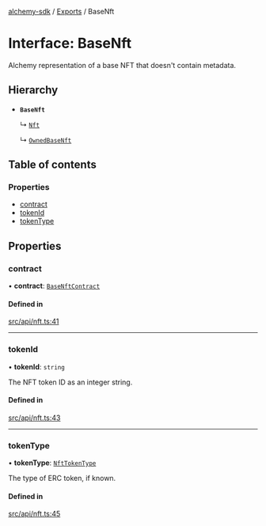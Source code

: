 [alchemy-sdk](../README.md) / [Exports](../modules.md) / BaseNft

# Interface: BaseNft

Alchemy representation of a base NFT that doesn't contain metadata.

## Hierarchy

- **`BaseNft`**

  ↳ [`Nft`](Nft.md)

  ↳ [`OwnedBaseNft`](OwnedBaseNft.md)

## Table of contents

### Properties

- [contract](BaseNft.md#contract)
- [tokenId](BaseNft.md#tokenid)
- [tokenType](BaseNft.md#tokentype)

## Properties

### contract

• **contract**: [`BaseNftContract`](BaseNftContract.md)

#### Defined in

[src/api/nft.ts:41](https://github.com/alchemyplatform/alchemy-sdk-js/blob/53be393/src/api/nft.ts#L41)

___

### tokenId

• **tokenId**: `string`

The NFT token ID as an integer string.

#### Defined in

[src/api/nft.ts:43](https://github.com/alchemyplatform/alchemy-sdk-js/blob/53be393/src/api/nft.ts#L43)

___

### tokenType

• **tokenType**: [`NftTokenType`](../enums/NftTokenType.md)

The type of ERC token, if known.

#### Defined in

[src/api/nft.ts:45](https://github.com/alchemyplatform/alchemy-sdk-js/blob/53be393/src/api/nft.ts#L45)
